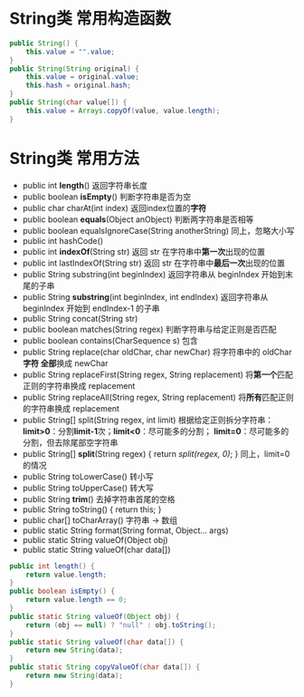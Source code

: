 # String类 常用构造函数

```java
public String() {
	this.value = "".value;
}
public String(String original) {
    this.value = original.value;
    this.hash = original.hash;
}
public String(char value[]) {
    this.value = Arrays.copyOf(value, value.length);
}
```



# String类 常用方法

- public int **length**()                                  返回字符串长度
- public boolean **isEmpty**()                     判断字符串是否为空
- public char charAt(int index)                返回index位置的**字符**
- public boolean **equals**(Object anObject)                                判断两字符串是否相等
- public boolean equalsIgnoreCase(String anotherString)     同上，忽略大小写
- public int hashCode()      
- public int **indexOf**(String str)                            返回 str 在字符串中**第一次**出现的位置
- public int lastIndexOf(String str)                       返回 str 在字符串中**最后一次**出现的位置
- public String substring(int beginIndex)            返回字符串从 beginIndex 开始到末尾的子串
- public String **substring**(int beginIndex, int endIndex)                  返回字符串从 beginIndex 开始到 endIndex-1 的子串
- public String concat(String str)
- public boolean matches(String regex)                                             判断字符串与给定正则是否匹配
- public boolean contains(CharSequence s)                                      包含
- public String replace(char oldChar, char newChar)                       将字符串中的 oldChar**字符 全部**换成 newChar
- public String replaceFirst(String regex, String replacement)        将**第一个**匹配正则的字符串换成 replacement
- public String replaceAll(String regex, String replacement)           将**所有**匹配正则的字符串换成 replacement
- public String[] split(String regex, int limit)                                       根据给定正则拆分字符串：**limit>0**：分割**limit-1**次；**limit<0**：尽可能多的分割； **limit=0**：尽可能多的分割，但去除尾部空字符串
- public String[] **split**(String regex) { return *split(regex, 0)*; }              同上，limit=0 的情况
- public String toLowerCase()                    转小写
- public String toUpperCase()                    转大写
- public String **trim**()                                   去掉字符串首尾的空格
- public String toString() { return this; }
- public char[] toCharArray()                      字符串 -> 数组
- public static String format(String format, Object... args)
- public static String valueOf(Object obj)
- public static String valueOf(char data[])

```java
public int length() {
	return value.length;
}
public boolean isEmpty() {
	return value.length == 0;
}
public static String valueOf(Object obj) {
	return (obj == null) ? "null" : obj.toString();
}
public static String valueOf(char data[]) {
    return new String(data);
}
public static String copyValueOf(char data[]) {
    return new String(data);
}
```

 